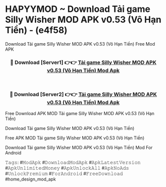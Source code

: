 # HAPYYMOD ~ Download Tải game Silly Wisher MOD APK v0.53 (Vô Hạn Tiền) - (e4f58)
Download Tải game Silly Wisher MOD APK v0.53 (Vô Hạn Tiền) Free Mod APK

<div align="center">
<h3>🔴 Download [Server1] 👉👉 <a href="https://apk-comot.site?title=Tải_game_Silly_Wisher_MOD_APK_v0.53_(Vô_Hạn_Tiền)">Tải game Silly Wisher MOD APK v0.53 (Vô Hạn Tiền) Mod Apk</a></h3><br>

<h3>🔴 Download [Server2] 👉👉 <a href="https://apk-comot.site?title=Tải_game_Silly_Wisher_MOD_APK_v0.53_(Vô_Hạn_Tiền)">Tải game Silly Wisher MOD APK v0.53 (Vô Hạn Tiền) Mod Apk</a></h3>
</div>


Free Download APK MOD Tải game Silly Wisher MOD APK v0.53 (Vô Hạn Tiền)

Download Tải game Silly Wisher MOD APK v0.53 (Vô Hạn Tiền) 

Free APK MOD Tải game Silly Wisher MOD APK v0.53 (Vô Hạn Tiền) 

Download Tải game Silly Wisher MOD APK v0.53 (Vô Hạn Tiền) Mod For Android

𝚃𝚊𝚐𝚜: #𝙼𝚘𝚍𝙰𝚙𝚔 #𝙳𝚘𝚠𝚗𝚕𝚘𝚊𝚍𝙼𝚘𝚍𝙰𝚙𝚔 #𝙰𝚙𝚔𝙻𝚊𝚝𝚎𝚜𝚝𝚅𝚎𝚛𝚜𝚒𝚘𝚗 #𝙰𝚙𝚔𝚄𝚗𝚕𝚒𝚖𝚒𝚝𝚎𝚍𝙼𝚘𝚗𝚎𝚢 #𝙰𝚙𝚔𝚄𝚗𝚕𝚘𝚌𝚔𝙰𝚕𝚕 #𝙰𝚙𝚔𝙽𝚘𝙰𝚍𝚜 #𝚄𝚗𝚕𝚘𝚌𝚔𝙿𝚛𝚎𝚖𝚒𝚞𝚖 #𝙵𝚘𝚛𝙰𝚗𝚍𝚛𝚘𝚒𝚍 #𝙵𝚛𝚎𝚎𝙳𝚘𝚠𝚗𝚕𝚘𝚊𝚍 #home_design_mod_apk